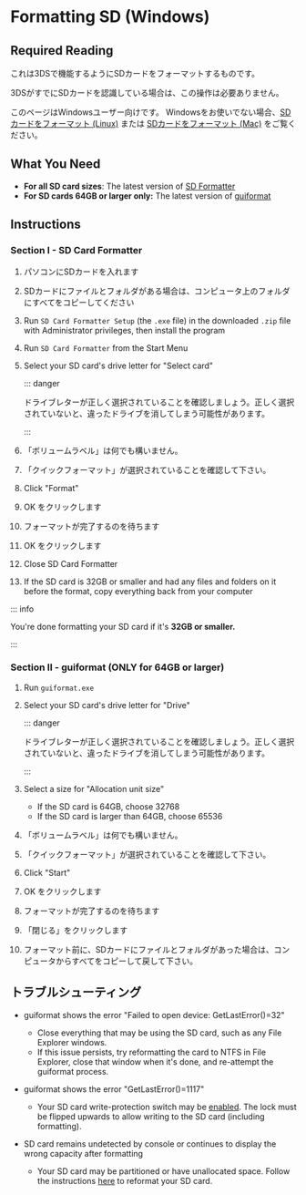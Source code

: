 # Formatting SD (Windows)

## Required Reading

これは3DSで機能するようにSDカードをフォーマットするものです。

3DSがすでにSDカードを認識している場合は、この操作は必要ありません。

このページはWindowsユーザー向けです。 Windowsをお使いでない場合、[SDカードをフォーマット (Linux)](formatting-sd-\(linux\)) または [SDカードをフォーマット (Mac)](formatting-sd-\(mac\)) をご覧ください。

## What You Need

- **For all SD card sizes**: The latest version of [SD Formatter](https://www.sdcard.org/downloads/formatter/sd-memory-card-formatter-for-windows-download/)
- **For SD cards 64GB or larger only:** The latest version of [guiformat](http://ridgecrop.co.uk/index.htm?guiformat.htm)

## Instructions

### Section I - SD Card Formatter

1. パソコンにSDカードを入れます

2. SDカードにファイルとフォルダがある場合は、コンピュータ上のフォルダにすべてをコピーしてください

3. Run `SD Card Formatter Setup` (the `.exe` file) in the downloaded `.zip` file with Administrator privileges, then install the program

4. Run `SD Card Formatter` from the Start Menu

5. Select your SD card's drive letter for "Select card"

   ::: danger

   ドライブレターが正しく選択されていることを確認しましょう。正しく選択されていないと、違ったドライブを消してしまう可能性があります。

   :::

6. 「ボリュームラベル」は何でも構いません。

7. 「クイックフォーマット」が選択されていることを確認して下さい。

8. Click "Format"

9. OK をクリックします

10. フォーマットが完了するのを待ちます

11. OK をクリックします

12. Close SD Card Formatter

13. If the SD card is 32GB or smaller and had any files and folders on it before the format, copy everything back from your computer

::: info

You're done formatting your SD card if it's **32GB or smaller.**

:::

### Section II - guiformat (ONLY for 64GB or larger)

1. Run `guiformat.exe`

2. Select your SD card's drive letter for "Drive"

   ::: danger

   ドライブレターが正しく選択されていることを確認しましょう。正しく選択されていないと、違ったドライブを消してしまう可能性があります。

   :::

3. Select a size for "Allocation unit size"
   - If the SD card is 64GB, choose 32768
   - If the SD card is larger than 64GB, choose 65536

4. 「ボリュームラベル」は何でも構いません。

5. 「クイックフォーマット」が選択されていることを確認して下さい。

6. Click "Start"

7. OK をクリックします

8. フォーマットが完了するのを待ちます

9. 「閉じる」をクリックします

10. フォーマット前に、SDカードにファイルとフォルダがあった場合は、コンピュータからすべてをコピーして戻して下さい。

## トラブルシューティング

- guiformat shows the error "Failed to open device: GetLastError()=32"
  - Close everything that may be using the SD card, such as any File Explorer windows.
  - If this issue persists, try reformatting the card to NTFS in File Explorer, close that window when it's done, and re-attempt the guiformat process.

- guiformat shows the error "GetLastError()=1117"
  - Your SD card write-protection switch may be [enabled](/images/sdlock.png). The lock must be flipped upwards to allow writing to the SD card (including formatting).

- SD card remains undetected by console or continues to display the wrong capacity after formatting
  - Your SD card may be partitioned or have unallocated space. Follow the instructions [here](https://wiki.hacks.guide/wiki/SD_Clean/Windows) to reformat your SD card.

